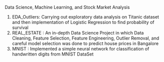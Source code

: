 Data Science,  Machine Learning, and Stock Market Analysis
1) EDA_Outliers: Carrying out exploratory data analysis on Titanic dataset and then implementation of Logistic Regression to find probability of survival
2) REAL_ESTATE : An in-depth Data Science Project in which Data Cleaning, Feature Selection, Feature Engineering, Outlier Removal, and careful model selection was done to predict house prices in Bangalore
3) MNIST : Implemented a simple neural network for classification of handwritten digits from MNIST DataSet
